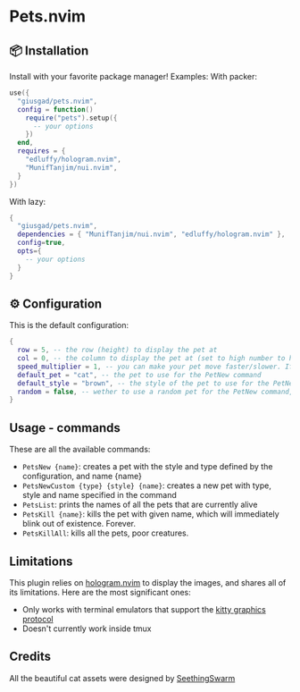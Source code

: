 # Pets.nvim
## 📦 Installation
Install with your favorite package manager! Examples:
With packer:
```lua
use({
  "giusgad/pets.nvim",
  config = function()
    require("pets").setup({
      -- your options
    })
  end,
  requires = {
    "edluffy/hologram.nvim",
    "MunifTanjim/nui.nvim",
  }
})
```
With lazy:
```lua
{
  "giusgad/pets.nvim",
  dependencies = { "MunifTanjim/nui.nvim", "edluffy/hologram.nvim" },
  config=true,
  opts={
    -- your options
  }
}
```
## ⚙️ Configuration
This is the default configuration:
```lua
{
  row = 5, -- the row (height) to display the pet at
  col = 0, -- the column to display the pet at (set to high number to have it stay still on the right side)
  speed_multiplier = 1, -- you can make your pet move faster/slower. If slower the animation will have lower fps.
  default_pet = "cat", -- the pet to use for the PetNew command
  default_style = "brown", -- the style of the pet to use for the PetNew command
  random = false, -- wether to use a random pet for the PetNew command, ovverides default_pet and default_style
}
```
## Usage - commands
These are all the available commands:
- `PetsNew {name}`: creates a pet with the style and type defined by the configuration, and name {name}
- `PetsNewCustom {type} {style} {name}`: creates a new pet with type, style and name specified in the command
- `PetsList`: prints the names of all the pets that are currently alive
- `PetsKill {name}`: kills the pet with given name, which will immediately blink out of existence. Forever.
- `PetsKillAll`: kills all the pets, poor creatures.
## Limitations
This plugin relies on [hologram.nvim](https://github.com/edluffy/hologram.nvim) to display the images,
and shares all of its limitations. Here are the most significant ones:
- Only works with terminal emulators that support the [kitty graphics protocol](https://sw.kovidgoyal.net/kitty/graphics-protocol/)
- Doesn't currently work inside tmux
## Credits
All the beautiful cat assets were designed by [SeethingSwarm](https://seethingswarm.itch.io/catset)
